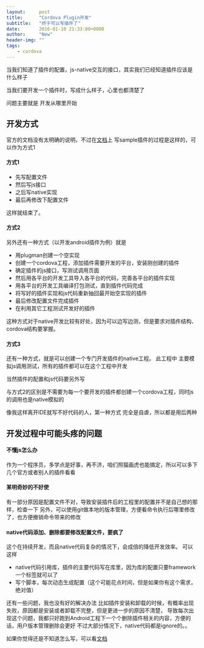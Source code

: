 ```yaml
---
layout:     post
title:      "Cordova Plugin开发"
subtitle:   "终于可以写插件了"
date:       2016-01-10 21:33:00+0800
author:     "New"
header-img: ""
tags:
    - cordova
---
```


当我们知道了插件的配置，js-native交互的接口，其实我们已经知道插件应该是什么样子

当我们要开发一个插件时，写成什么样子，心里也都清楚了

问题主要就是 开发从哪里开始

## 开发方式
官方的文档没有太明确的说明，不过在[文档](http://cordova.apache.org/docs/en/latest/guide/hybrid/plugins/index.html)上
写sample插件的过程是这样的，可以作为方式1

#### 方式1

- 先写配置文件
- 然后写js接口
- 之后写native实现
- 最后再修改下配置文件

这样就结束了。

#### 方式2

另外还有一种方式（以开发android插件为例）就是

- 用plugman创建一个空实现
- 创建一个cordova工程，添加插件需要开发的平台，安装刚创建的插件
- 确定插件的js接口，写测试调用页面
- 然后用各平台的开发工具导入各平台的代码，完善各平台的插件实现
- 用各平台的开发工具编译打包测试，直到插件代码完成
- 将写好的插件实现和js代码重新抽回最开始空实现的插件
- 最后修改配置文件完成插件
- 在利用其它工程测试开发好的插件

这种方式对于native开发比较有好处，因为可以边写边测，但是要求对插件结构、cordova结构要掌握。

#### 方式3
还有一种方式，就是可以创建一个专门开发插件的native工程。
此工程中 主要模拟js调用测试，所有的插件都可以在这个工程中开发

当然插件的配置和js代码要另外写

与方式2的区别是不需要为每一个要开发的插件都创建一个cordova工程，同时js的调用也是native模拟的

像我这样离开IDE就写不好代码的人，第一种方式 完全是自虐，所以都是用后两种

## 开发过程中可能头疼的问题

#### 不懂js怎么办
作为一个程序员，多学点是好事，再不济，咱们照猫画虎也能搞定，所以可以多下几个官方或者别人的插件看看

#### 某明奇妙的不好使
有一部分原因是配置文件不对，导致安装插件后的工程里的配置并不是自己想的那样，检查一下
另外，可以使用git做本地的版本管理，方便看命令执行后哪里修改了，也方便撤销命令带来的修改

#### native代码添加、删除都要修改配置文件，要疯了
这个在持续开发，而且native代码复杂的情况下，会成倍的降低开发效率。
可以这样

- native代码引用库，插件的主要代码写在库里，因为库的配置只要framework一个标签就可以了
- 写个脚本，每次动态生成配置（这个可能花点时间，但是如果你有这个需求，绝对值）

还有一些问题，我也没有好的解决办法
比如插件安装和卸载的时候，有概率出现失败，原因都是安装或者卸载不完整，但是更进一步的原因不清楚，
导致每次出现这个问题，我都只好跑到Android工程下一个个删除插件相关的内容，方便的话，用户版本管理删除会更好
不过大部分情况下，native代码都是ignore的。。


如果你觉得还是不知道怎么写，可以看[文档](http://cordova.apache.org/docs/en/latest/guide/hybrid/plugins/index.html)